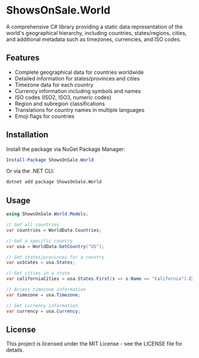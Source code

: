 # ShowsOnSale.World

A comprehensive C# library providing a static data representation of the world's geographical hierarchy, including countries, states/regions, cities, and additional metadata such as timezones, currencies, and ISO codes.

## Features

- Complete geographical data for countries worldwide
- Detailed information for states/provinces and cities
- Timezone data for each country
- Currency information including symbols and names
- ISO codes (ISO2, ISO3, numeric codes)
- Region and subregion classifications
- Translations for country names in multiple languages
- Emoji flags for countries

## Installation

Install the package via NuGet Package Manager:

```powershell
Install-Package ShowsOnSale.World
```

Or via the .NET CLI:

```bash
dotnet add package ShowsOnSale.World
```

## Usage

```csharp
using ShowsOnSale.World.Models;

// Get all countries
var countries = WorldData.Countries;

// Get a specific country
var usa = WorldData.GetCountry("US");

// Get states/provinces for a country
var usStates = usa.States;

// Get cities in a state
var californiaCities = usa.States.First(s => s.Name == "California").Cities;

// Access timezone information
var timezone = usa.Timezone;

// Get currency information
var currency = usa.Currency;
```

## License

This project is licensed under the MIT License - see the LICENSE file for details.
